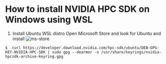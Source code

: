 # How to install NVIDIA HPC SDK on Windows using WSL

1. Install Ubuntu WSL distro
Open Microsoft Store and look for Ubuntu and install
![ms-store](https://github.com/user-attachments/assets/5c34f137-9791-4d6d-bd17-c33e4cbea8d1)

```
$  curl https://developer.download.nvidia.com/hpc-sdk/ubuntu/DEB-GPG-KEY-NVIDIA-HPC-SDK | sudo gpg --dearmor -o /usr/share/keyrings/nvidia-hpcsdk-archive-keyring.gpg
```
